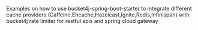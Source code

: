 Examples on how to use bucket4j-spring-boot-starter to integrate different cache providers (Caffeine,Ehcache,Hazelcast,Ignite,Redis,Infinispan) with bucket4j rate limiter for restful apis and spring cloud gateway